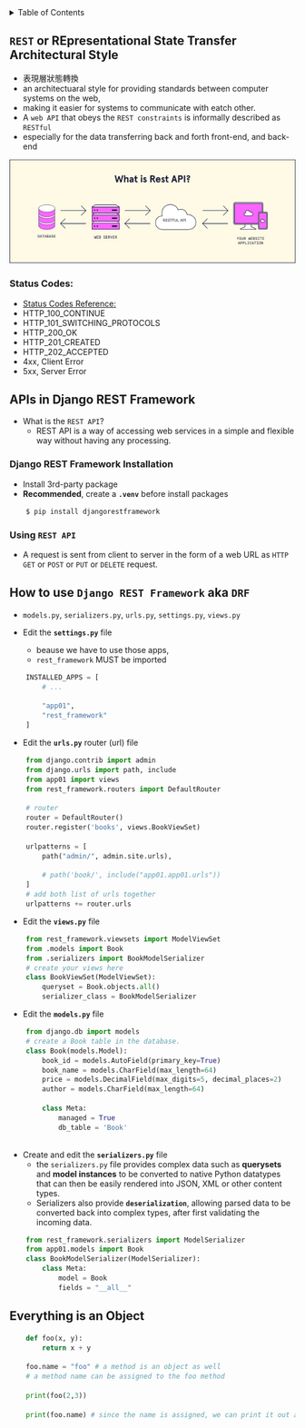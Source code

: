 
<details>

<summary> Table of Contents</summary>

</details>

## `REST` or REpresentational State Transfer Architectural Style
- 表現層狀態轉換
- an architectuaral style for providing standards between computer systems on the web, 
- making it easier for systems to communicate with eatch other.
- A `web API` that obeys the `REST constraints` is informally described as `RESTful`
- especially for the data transferring back and forth front-end, and back-end

<!-- ![alt text](img/add_path_in_urls.png) -->
<img src="img/rest_api.jpg" alt="add path" width="700">

### Status Codes:
- [Status Codes Reference:](https://www.django-rest-framework.org/api-guide/status-codes/)
- HTTP_100_CONTINUE
- HTTP_101_SWITCHING_PROTOCOLS
- HTTP_200_OK
- HTTP_201_CREATED
- HTTP_202_ACCEPTED
- 4xx, Client Error
- 5xx, Server Error
  
## APIs in Django REST Framework

- What is the `REST API`?
  - REST API is a way of accessing web services in a simple and flexible way without having any processing.

### Django REST Framework Installation
  - Install 3rd-party package
  - **Recommended**, create a **`.venv`** before install packages
  
```sh
    $ pip install djangorestframework
```

### Using **`REST API`** 
- A request is sent from client to server in the form of a web URL as `HTTP` `GET` or `POST` or `PUT` or `DELETE` request.

## How to use `Django REST Framework` aka `DRF`

- `models.py`, `serializers.py`, `urls.py`, `settings.py`, `views.py`
  
- Edit the **`settings.py`** file
  - beause we have to use those apps, 
  - `rest_framework` MUST be imported
  
```Python
    INSTALLED_APPS = [
        # ...

        "app01",
        "rest_framework"
    ]
```

- Edit the **`urls.py`** router (url) file
  
```Python
    from django.contrib import admin
    from django.urls import path, include
    from app01 import views
    from rest_framework.routers import DefaultRouter

    # router
    router = DefaultRouter()
    router.register('books', views.BookViewSet)

    urlpatterns = [
        path("admin/", admin.site.urls),

        # path('book/', include("app01.app01.urls"))
    ]
    # add both list of urls together
    urlpatterns += router.urls
```

- Edit the **`views.py`** file
  
```Python
    from rest_framework.viewsets import ModelViewSet
    from .models import Book
    from .serializers import BookModelSerializer
    # create your views here
    class BookViewSet(ModelViewSet):
        queryset = Book.objects.all()
        serializer_class = BookModelSerializer
```

- Edit the **`models.py`** file
  
```Python
    from django.db import models
    # create a Book table in the database.
    class Book(models.Model):
        book_id = models.AutoField(primary_key=True)
        book_name = models.CharField(max_length=64)
        price = models.DecimalField(max_digits=5, decimal_places=2)
        author = models.CharField(max_length=64)

        class Meta:
            managed = True
            db_table = 'Book'
 
```


- Create and edit the **`serializers.py`** file
  - the `serializers.py` file provides complex data such as **querysets** and **model instances** to be converted to native Python datatypes that can then be easily rendered into JSON, XML or other content types. 
  - Serializers also provide **`deserialization`**, allowing parsed data to be converted back into complex types, after first validating the incoming data.

```Python
    from rest_framework.serializers import ModelSerializer
    from app01.models import Book
    class BookModelSerializer(ModelSerializer):
        class Meta:
            model = Book
            fields = "__all__"
```

## Everything is an Object

```python
    def foo(x, y):
        return x + y

    foo.name = "foo" # a method is an object as well
    # a method name can be assigned to the foo method

    print(foo(2,3))
    
    print(foo.name) # since the name is assigned, we can print it out as well.
```